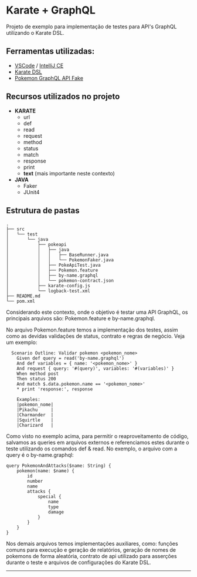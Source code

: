 # Karate + GraphQL
Projeto de exemplo para implementação de testes para API's GraphQL utilizando o Karate DSL. 

## Ferramentas utilizadas:
- [VSCode](https://code.visualstudio.com/ "VSCode") / [IntelliJ CE](https://www.jetbrains.com/idea/download/ "IntelliJ CE")
- [Karate DSL](https://intuit.github.io/karate "Karate DSL")
- [Pokemon GraphQL API Fake](https://graphql-pokemon.now.sh/graphql "Pokemon GraphQL API Fake")

## Recursos utilizados no projeto
- **KARATE**
	- url
	- def
	- read
	- request
	- method
	- status
	- match
	- response
	- print
	- **text** (mais importante neste contexto)
- **JAVA**
	- Faker
	- JUnit4

## Estrutura de pastas
```
.
├── src
│   └── test
│       └── java
│           ├── pokeapi
│           │   ├── java
│           │   │   ├── BaseRunner.java
│           │   │   └── PokemonFaker.java
│           │   ├── PokeApiTest.java
│           │   ├── Pokemon.feature
│           │   ├── by-name.graphql
│           │   └── pokemon-contract.json
│           ├── karate-config.js
│           └── logback-test.xml
├── README.md
└── pom.xml

```

Considerando este contexto, onde o objetivo é testar uma API GraphQL, os principais arquivos são: Pokemon.feature e by-name.graphql. 

No arquivo Pokemon.feature temos a implementação dos testes, assim como as devidas validações de status, contrato e regras de negócio. Veja um exemplo:

```
  Scenario Outline: Validar pokemon <pokemon_nome>
    Given def query = read('by-name.graphql')
    And def variables = { name: '<pokemon_nome>' }
    And request { query: '#(query)', variables: '#(variables)' }
    When method post
    Then status 200
    And match $.data.pokemon.name == '<pokemon_nome>'
    * print 'response:', response

    Examples:
    |pokemon_nome|
    |Pikachu     |
    |Charmander  |
    |Squirtle    |
    |Charizard   |

```

Como visto no exemplo acima, para permitir o reaproveitamento de código, salvamos as queries em arquivos externos e referenciamos estes durante o teste utilizando os comandos def & read. No exemplo, o arquivo com a query é o by-name.graphql:

```
query PokemonAndAttacks($name: String) {
    pokemon(name: $name) {
        id
        number
        name
        attacks {
            special {
                name
                type
                damage
            }
        }
    }
}
```

Nos demais arquivos temos implementações auxiliares, como: funções comuns para execução e geração de relatórios, geração de nomes de pokemons de forma aleatória, contrato de api utilizado para asserções durante o teste e arquivos de configurações do Karate DSL.

------------




